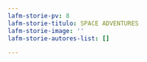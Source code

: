 ```yaml
---
lafm-storie-pv: 8
lafm-storie-titulo: SPACE ADVENTURES
lafm-storie-image: ''
lafm-storie-autores-list: []

---
```

